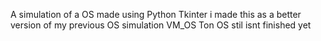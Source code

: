 A simulation of a OS made using Python Tkinter i made this as a better version of my previous OS simulation VM_OS Ton OS stil isnt finished yet
